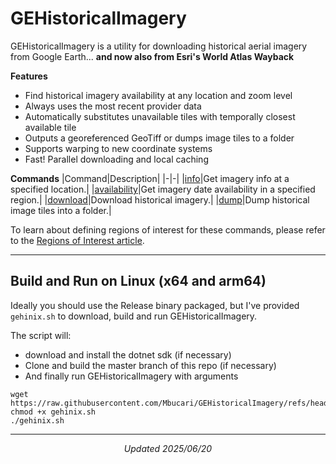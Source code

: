 # GEHistoricalImagery
GEHistoricalImagery is a utility for downloading historical aerial imagery from Google Earth...
**and now also from Esri's World Atlas Wayback**

**Features**
- Find historical imagery availability at any location and zoom level
- Always uses the most recent provider data
- Automatically substitutes unavailable tiles with temporally closest available tile
- Outputs a georeferenced GeoTiff or dumps image tiles to a folder
- Supports warping to new coordinate systems
- Fast! Parallel downloading and local caching

**Commands**
|Command|Description|
|-|-|
|[info](https://github.com/Mbucari/GEHistoricalImagery/blob/master/docs/info.md)|Get imagery info at a specified location.|
|[availability](https://github.com/Mbucari/GEHistoricalImagery/blob/master/docs/availability.md)|Get imagery date availability in a specified region.|
|[download](https://github.com/Mbucari/GEHistoricalImagery/blob/master/docs/download.md)|Download historical imagery.|
|[dump](https://github.com/Mbucari/GEHistoricalImagery/blob/master/docs/dump.md)|Dump historical image tiles into a folder.|

To learn about defining regions of interest for these commands, please refer to the [Regions of Interest article](https://github.com/Mbucari/GEHistoricalImagery/blob/master/docs/regions.md).

************************
## Build and Run on Linux (x64 and arm64)

Ideally you should use the Release binary packaged, but I've provided `gehinix.sh` to download, build and run GEHistoricalImagery.

The script will:
- download and install the dotnet sdk (if necessary)
- Clone and build the master branch of this repo (if necessary)
- And finally run GEHistoricalImagery with arguments

```console
wget https://raw.githubusercontent.com/Mbucari/GEHistoricalImagery/refs/heads/master/gehinix.sh
chmod +x gehinix.sh
./gehinix.sh
```

************************
<p align="center"><i>Updated 2025/06/20</i></p>
